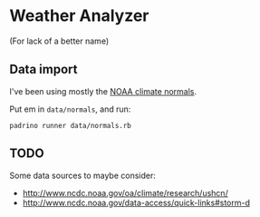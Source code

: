 # Weather Analyzer #

(For lack of a better name)

## Data import ##

I've been using mostly the [NOAA climate normals](http://www.ncdc.noaa.gov/cdo-web/datasets).

Put em in `data/normals`, and run:

    padrino runner data/normals.rb

## TODO ##

Some data sources to maybe consider:

* http://www.ncdc.noaa.gov/oa/climate/research/ushcn/
* http://www.ncdc.noaa.gov/data-access/quick-links#storm-d
